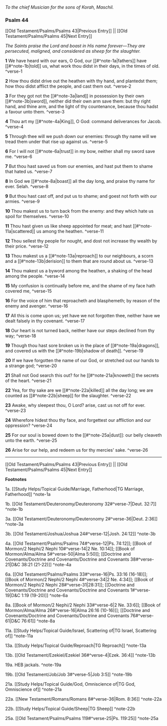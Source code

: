 *To the chief Musician for the sons of Korah, Maschil.*

### Psalm 44

[[Old Testament/Psalms/Psalms 43|Previous Entry]]  ||  [[Old Testament/Psalms/Psalms 45|Next Entry]]

*The Saints praise the Lord and boast in His name forever—They are persecuted, maligned, and considered as sheep for the slaughter.*

**1**  We have heard with our ears, O God, our [[#^note-1a|fathers]] have [[#^note-1b|told]] us, what work thou didst in their days, in the times of old. ^verse-1

**2**  How thou didst drive out the heathen with thy hand, and plantedst them; how thou didst afflict the people, and cast them out. ^verse-2

**3**  For they got not the [[#^note-3a|land]] in possession by their own [[#^note-3b|sword]], neither did their own arm save them: but thy right hand, and thine arm, and the light of thy countenance, because thou hadst a favour unto them. ^verse-3

**4**  Thou art my [[#^note-4a|King]], O God: command deliverances for Jacob. ^verse-4

**5**  Through thee will we push down our enemies: through thy name will we tread them under that rise up against us. ^verse-5

**6**  For I will not [[#^note-6a|trust]] in my bow, neither shall my sword save me. ^verse-6

**7**  But thou hast saved us from our enemies, and hast put them to shame that hated us. ^verse-7

**8**  In God we [[#^note-8a|boast]] all the day long, and praise thy name for ever. Selah. ^verse-8

**9**  But thou hast cast off, and put us to shame; and goest not forth with our armies. ^verse-9

**10**  Thou makest us to turn back from the enemy: and they which hate us spoil for themselves. ^verse-10

**11**  Thou hast given us like sheep appointed for meat; and hast [[#^note-11a|scattered]] us among the heathen. ^verse-11

**12**  Thou sellest thy people for nought, and dost not increase thy wealth by their price. ^verse-12

**13**  Thou makest us a [[#^note-13a|reproach]] to our neighbours, a scorn and a [[#^note-13b|derision]] to them that are round about us. ^verse-13

**14**  Thou makest us a byword among the heathen, a shaking of the head among the people. ^verse-14

**15**  My confusion is continually before me, and the shame of my face hath covered me, ^verse-15

**16**  For the voice of him that reproacheth and blasphemeth; by reason of the enemy and avenger. ^verse-16

**17**  All this is come upon us; yet have we not forgotten thee, neither have we dealt falsely in thy covenant. ^verse-17

**18**  Our heart is not turned back, neither have our steps declined from thy way; ^verse-18

**19**  Though thou hast sore broken us in the place of [[#^note-19a|dragons]], and covered us with the [[#^note-19b|shadow of death]]. ^verse-19

**20**  If we have forgotten the name of our God, or stretched out our hands to a strange god; ^verse-20

**21**  Shall not God search this out? for he [[#^note-21a|knoweth]] the secrets of the heart. ^verse-21

**22**  Yea, for thy sake are we [[#^note-22a|killed]] all the day long; we are counted as [[#^note-22b|sheep]] for the slaughter. ^verse-22

**23**  Awake, why sleepest thou, O Lord? arise, cast us not off for ever. ^verse-23

**24**  Wherefore hidest thou thy face, and forgettest our affliction and our oppression? ^verse-24

**25**  For our soul is bowed down to the [[#^note-25a|dust]]: our belly cleaveth unto the earth. ^verse-25

**26**  Arise for our help, and redeem us for thy mercies' sake. ^verse-26


---
[[Old Testament/Psalms/Psalms 43|Previous Entry]]  ||  [[Old Testament/Psalms/Psalms 45|Next Entry]]


**Footnotes**


1a. [[Study Helps/Topical Guide/Marriage, Fatherhood|TG Marriage, Fatherhood]] ^note-1a

1b. [[Old Testament/Deuteronomy/Deuteronomy 32#^verse-7|Deut. 32:7]] ^note-1b

3a. [[Old Testament/Deuteronomy/Deuteronomy 2#^verse-36|Deut. 2:36]] ^note-3a

3b. [[Old Testament/Joshua/Joshua 24#^verse-12|Josh. 24:12]] ^note-3b

4a. [[Old Testament/Psalms/Psalms 74#^verse-12|Ps. 74:12]]; [[Book of Mormon/2 Nephi/2 Nephi 10#^verse-14|2 Ne. 10:14]]; [[Book of Mormon/Alma/Alma 5#^verse-50|Alma 5:50]]; [[Doctrine and Covenants/Doctrine and Covenants/Doctrine and Covenants 38#^verse-21|D&C 38:21 (21-22)]] ^note-4a

6a. [[Old Testament/Psalms/Psalms 33#^verse-16|Ps. 33:16 (16-18)]]; [[Book of Mormon/2 Nephi/2 Nephi 4#^verse-34|2 Ne. 4:34]]; [[Book of Mormon/2 Nephi/2 Nephi 28#^verse-31|28:31]]; [[Doctrine and Covenants/Doctrine and Covenants/Doctrine and Covenants 1#^verse-19|D&C 1:19 (19-20)]] ^note-6a

8a. [[Book of Mormon/2 Nephi/2 Nephi 33#^verse-6|2 Ne. 33:6]]; [[Book of Mormon/Alma/Alma 26#^verse-16|Alma 26:16 (10-16)]]; [[Doctrine and Covenants/Doctrine and Covenants/Doctrine and Covenants 76#^verse-61|D&C 76:61]] ^note-8a

11a. [[Study Helps/Topical Guide/Israel, Scattering of|TG Israel, Scattering of]] ^note-11a

13a. [[Study Helps/Topical Guide/Reproach|TG Reproach]] ^note-13a

13b. [[Old Testament/Ezekiel/Ezekiel 36#^verse-4|Ezek. 36:4]] ^note-13b

19a. HEB jackals. ^note-19a

19b. [[Old Testament/Job/Job 3#^verse-5|Job 3:5]] ^note-19b

21a. [[Study Helps/Topical Guide/God, Omniscience of|TG God, Omniscience of]] ^note-21a

22a. [[New Testament/Romans/Romans 8#^verse-36|Rom. 8:36]] ^note-22a

22b. [[Study Helps/Topical Guide/Sheep|TG Sheep]] ^note-22b

25a. [[Old Testament/Psalms/Psalms 119#^verse-25|Ps. 119:25]] ^note-25a